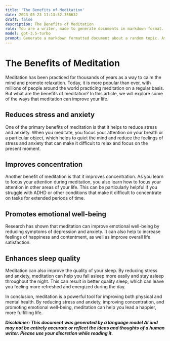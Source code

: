 ```yaml
---
title: 'The Benefits of Meditation'
date: 2023-05-23 11:13:52.356632
draft: false
description: The Benefits of Meditation
role: You are a writer, made to generate documents in markdown format. It is very important that all of the documents you generate are in valid markdown format.
model: gpt-3.5-turbo
prompt: Generate a markdown formatted document about a random topic. At the bottom, include a disclaimer explaining that the document was generated by you. The first line of the document should be the title. Make sure that the entire document is in proper markdown format, using a mix of various tags to make the document visually appealing.
---
```


# The Benefits of Meditation

Meditation has been practiced for thousands of years as a way to calm the mind and promote relaxation. Today, it is more popular than ever, with millions of people around the world practicing meditation on a regular basis. But what are the benefits of meditation? In this article, we will explore some of the ways that meditation can improve your life.

## Reduces stress and anxiety

One of the primary benefits of meditation is that it helps to reduce stress and anxiety. When you meditate, you focus your attention on your breath or a particular object, which helps to quiet the mind and reduce the feelings of stress and anxiety that can make it difficult to relax and focus on the present moment.

## Improves concentration

Another benefit of meditation is that it improves concentration. As you learn to focus your attention during meditation, you also learn how to focus your attention in other areas of your life. This can be particularly helpful if you struggle with ADHD or other conditions that make it difficult to concentrate on tasks for extended periods of time.

## Promotes emotional well-being

Research has shown that meditation can improve emotional well-being by reducing symptoms of depression and anxiety. It can also help to increase feelings of happiness and contentment, as well as improve overall life satisfaction.

## Enhances sleep quality

Meditation can also improve the quality of your sleep. By reducing stress and anxiety, meditation can help you fall asleep more easily and stay asleep throughout the night. This can result in better quality sleep, which can leave you feeling more refreshed and energized during the day.

In conclusion, meditation is a powerful tool for improving both physical and mental health. By reducing stress and anxiety, improving concentration, and promoting emotional well-being, meditation can help you lead a happier, more fulfilling life.

***Disclaimer: This document was generated by a language model AI and may not be entirely accurate or reflect the ideas and thoughts of a human writer. Please use your discretion while reading it.***